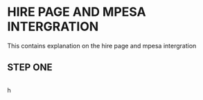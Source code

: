 # HIRE PAGE AND MPESA INTERGRATION
This contains explanation on the hire page and mpesa intergration
## STEP ONE
```

```
h

